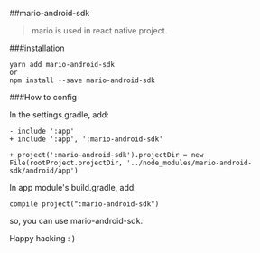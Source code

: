 ##mario-android-sdk
>mario is used in react native project.

###installation
```
yarn add mario-android-sdk
or
npm install --save mario-android-sdk
```

###How to config

In the settings.gradle, add:

```
- include ':app'
+ include ':app', ':mario-android-sdk'

+ project(':mario-android-sdk').projectDir = new File(rootProject.projectDir, '../node_modules/mario-android-sdk/android/app')
```

In app module's build.gradle, add:

```
compile project(":mario-android-sdk")
```

so, you can use mario-android-sdk.

Happy hacking : )
